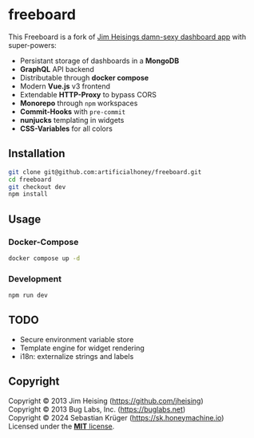 # freeboard

This Freeboard is a fork of [Jim Heisings damn-sexy dashboard app](https://github.com/Freeboard/freeboard) with super-powers:

- Persistant storage of dashboards in a **MongoDB**
- **GraphQL** API backend
- Distributable through **docker compose**
- Modern **Vue.js** v3 frontend
- Extendable **HTTP-Proxy** to bypass CORS
- **Monorepo** through `npm` workspaces
- **Commit-Hooks** with `pre-commit`
- **nunjucks** templating in widgets
- **CSS-Variables** for all colors

## Installation

```bash
git clone git@github.com:artificialhoney/freeboard.git
cd freeboard
git checkout dev
npm install
```

## Usage

### Docker-Compose

```bash
docker compose up -d
```

### Development

```bash
npm run dev
```

## TODO

- Secure environment variable store
- Template engine for widget rendering
- i18n: externalize strings and labels

## Copyright

Copyright © 2013 Jim Heising (https://github.com/jheising)
<br>
Copyright © 2013 Bug Labs, Inc. (https://buglabs.net)
<br>
Copyright © 2024 Sebastian Krüger (https://sk.honeymachine.io)
<br>
Licensed under the [**MIT** license](/LICENSE).
